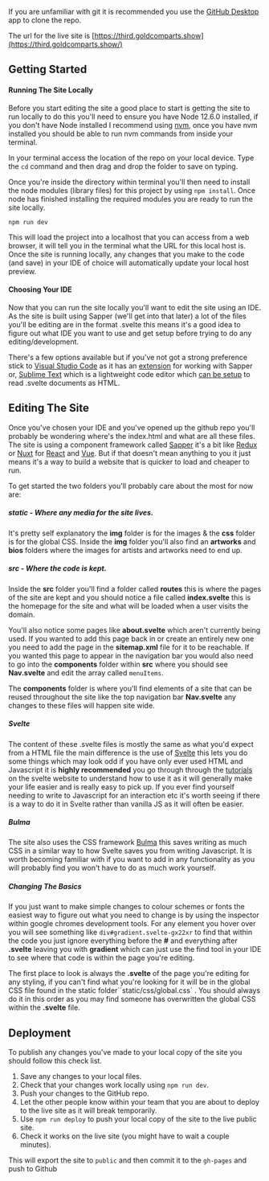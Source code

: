If you are unfamiliar with git it is recommended you use the [GitHub Desktop](https://desktop.github.com/) app to clone the repo.

The url for the live site is [https://third.goldcomparts.show](https://third.goldcomparts.show/)

## Getting Started

#### Running The Site Locally

Before you start editing the site a good place to start is getting the site to run locally to do this you'll need to ensure you have Node 12.6.0 installed, if you don't have Node installed I recommend using [nvm](https://github.com/nvm-sh/nvm), once you have nvm installed you should be able to run nvm commands from inside your terminal.

In your terminal access the location of the repo on your local device. Type the `cd` command and then drag and drop the folder to save on typing.

Once you're inside the directory within terminal you'll then need to install the node modules (library files) for this project by using `npm install`. Once node has finished installing the required modules you are ready to run the site locally.

```
npm run dev
```

This will load the project into a localhost that you can access from a web browser, it will tell you in the terminal what the URL for this local host is. Once the site is running locally, any changes that you make to the code (and save) in your IDE of choice will automatically update your local host preview.

#### Choosing Your IDE

Now that you can run the site locally you'll want to edit the site using an IDE. As the site is built using Sapper (we'll get into that later) a lot of the files you'll be editing are in the format .svelte this means it's a good idea to figure out what IDE you want to use and get setup before trying to do any editing/development.

There's a few options available but if you've not got a strong preference stick to [Visual Studio Code](https://code.visualstudio.com/) as it has an [extension](https://marketplace.visualstudio.com/items?itemName=svelte.svelte-vscode) for working with Sapper or, [Sublime Text](https://www.sublimetext.com/) which is a lightweight code editor which [can be setup](https://svelte.dev/blog/setting-up-your-editor) to read .svelte documents as HTML.

## Editing The Site

Once you've chosen your IDE and you've opened up the github repo you'll probably be wondering where's the index.html and what are all these files. The site is using a component framework called [Sapper](https://sapper.svelte.dev/docs) it's a bit like [Redux](https://react-redux.js.org/) or [Nuxt](https://nuxtjs.org/) for [React](https://reactjs.org/) and [Vue](https://vuejs.org/). But if that doesn't mean anything to you it just means it's a way to build a website that is quicker to load and cheaper to run.

To get started the two folders you'll probably care about the most for now are:

##### **static** - Where any media for the site lives.

It's pretty self explanatory the **img** folder is for the images & the **css** folder is for the global CSS. Inside the **img** folder you'll also find an **artworks** and **bios** folders where the images for artists and artworks need to end up.

##### **src** - Where the code is kept.

Inside the **src** folder you'll find a folder called **routes** this is where the pages of the site are kept and you should notice a file called **index.svelte** this is the homepage for the site and what will be loaded when a user visits the domain.

You'll also notice some pages like **about.svelte** which aren't currently being used. If you wanted to add this page back in or create an entirely new one you need to add the page in the **sitemap.xml** file for it to be reachable. If you wanted this page to appear in the navigation bar you would also need to go into the **components** folder within **src** where you should see **Nav.svelte** and edit the array called `menuItems`.

The **components** folder is where you'll find elements of a site that can be reused throughout the site like the top navigation bar **Nav.svelte** any changes to these files will happen site wide.

##### Svelte

The content of these .svelte files is mostly the same as what you'd expect from a HTML file the main difference is the use of [Svelte](https://svelte.dev/) this lets you do some things which may look odd if you have only ever used HTML and Javascript it is **highly recommended** you go through through the [tutorials](https://svelte.dev/tutorial/basics) on the svelte website to understand how to use it as it will generally make your life easier and is really easy to pick up. If you ever find yourself needing to write to Javascript for an interaction etc it's worth seeing if there is a way to do it in Svelte rather than vanilla JS as it will often be easier.

##### Bulma

The site also uses the CSS framework [Bulma](https://bulma.io/) this saves writing as much CSS in a similar way to how Svelte saves you from writing Javascript. It is worth becoming familiar with if you want to add in any functionality as you will probably find you won't have to do as much work yourself.

##### Changing The Basics

If you just want to make simple changes to colour schemes or fonts the easiest way to figure out what you need to change is by using the inspector within google chromes development tools. For any element you hover over you will see something like `div#gradient.svelte-gx22xr` to find that within the code you just ignore everything before the **#** and everything after **.svelte** leaving you with **gradient** which can just use the find tool in your IDE to see where that code is within the page you're editing.

The first place to look is always the **.svelte** of the page you're editing for any styling, if you can't find what you're looking for it will be in the global CSS file found in the static folder``static/css/global.css` . You should always do it in this order as you may find someone has overwritten the global CSS within the **.svelte** file.

## Deployment

To publish any changes you've made to your local copy of the site you should follow this check list.

1. Save any changes to your local files.
2. Check that your changes work locally using `npm run dev`.
3. Push your changes to the GitHub repo.
4. Let the other people know within your team that you are about to deploy to the live site as it will break temporarily.
5. Use `npm run deploy` to push your local copy of the site to the live public site.
6. Check it works on the live site (you might have to wait a couple minutes).

This will export the site to `public` and then commit it to the `gh-pages` and push to Github

